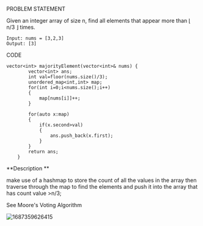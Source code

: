 PROBLEM STATEMENT 

Given an integer array of size n, find all elements that appear more than ⌊ n/3 ⌋ times.

```
Input: nums = [3,2,3]
Output: [3]
```

CODE
```
vector<int> majorityElement(vector<int>& nums) {
        vector<int> ans;
        int val=floor(nums.size()/3);
        unordered_map<int,int> map;
        for(int i=0;i<nums.size();i++)
        {
            map[nums[i]]++;
        }
        
        for(auto x:map)
        {
            if(x.second>val)
            {
                ans.push_back(x.first);
            }
        }
        return ans;
    }
```

**Description **

make use of a hashmap to store the count of all the values  in the array then traverse through the map to find the elements and push it into the array that has count value >n/3;

See Moore's Voting Algorithm

![1687359626415](https://github.com/Chaithra007/Practice-/assets/107351787/8d27d294-84ce-4f42-9cea-12f29b99e83d)
